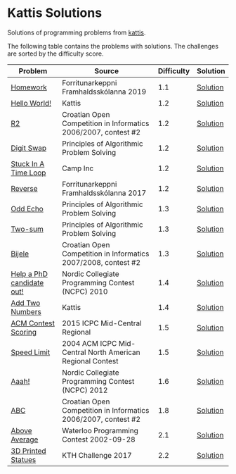 Kattis Solutions
==================
Solutions of programming problems from [kattis](https://open.kattis.com/).

The following table contains the problems with solutions.
The challenges are sorted by the difficulty score.

| Problem | Source | Difficulty | Solution |
| --- | --- | --- | --- |
| [Homework](https://open.kattis.com/problems/heimavinna) | Forritunarkeppni Framhaldsskólanna 2019 | 1.1 | [Solution](solutions/heimavinna) |
| [Hello World!](https://open.kattis.com/problems/hello) | Kattis | 1.2 | [Solution](solutions/hello) |
| [R2](https://open.kattis.com/problems/r2) | Croatian Open Competition in Informatics 2006/2007, contest #2 | 1.2 | [Solution](solutions/r2) |
| [Digit Swap](https://open.kattis.com/problems/digitswap) | Principles of Algorithmic Problem Solving | 1.2 | [Solution](solutions/digitswap) |
| [Stuck In A Time Loop](https://open.kattis.com/problems/timeloop) | Camp Inc | 1.2 | [Solution](solutions/timeloop) |
| [Reverse](https://open.kattis.com/problems/ofugsnuid) | Forritunarkeppni Framhaldsskólanna 2017 | 1.2 | [Solution](solutions/ofugsnuid) |
| [Odd Echo](https://open.kattis.com/problems/oddecho) | Principles of Algorithmic Problem Solving | 1.3 | [Solution](solutions/oddecho) |
| [Two-sum](https://open.kattis.com/problems/twosum) | Principles of Algorithmic Problem Solving | 1.3 | [Solution](solutions/twosum) |
| [Bijele](https://open.kattis.com/problems/bijele) | Croatian Open Competition in Informatics 2007/2008, contest #2 | 1.3 | [Solution](solutions/bijele) |
| [Help a PhD candidate out!](https://open.kattis.com/problems/helpaphd) | Nordic Collegiate Programming Contest (NCPC) 2010 | 1.4 | [Solution](solutions/helpaphd) |
| [Add Two Numbers](https://open.kattis.com/problems/addtwonumbers) | Kattis | 1.4 | [Solution](solutions/addtwonumbers) |
| [ACM Contest Scoring](https://open.kattis.com/problems/acm) | 2015 ICPC Mid-Central Regional | 1.5 | [Solution](solutions/acm) |
| [Speed Limit](https://open.kattis.com/problems/speedlimit) | 2004 ACM ICPC Mid-Central North American Regional Contest | 1.5 | [Solution](solutions/speedlimit) |
| [Aaah!](https://open.kattis.com/problems/aaah) | Nordic Collegiate Programming Contest (NCPC) 2012 | 1.6 | [Solution](solutions/aaah) |
| [ABC](https://open.kattis.com/problems/abc) | Croatian Open Competition in Informatics 2006/2007, contest #2 | 1.8 | [Solution](solutions/abc) |
| [Above Average](https://open.kattis.com/problems/aboveaverage) | Waterloo Programming Contest 2002-09-28 | 2.1 | [Solution](solutions/aboveaverage) |
| [3D Printed Statues](https://open.kattis.com/problems/3dprinter) | KTH Challenge 2017 | 2.2 | [Solution](solutions/3dprinter) |
